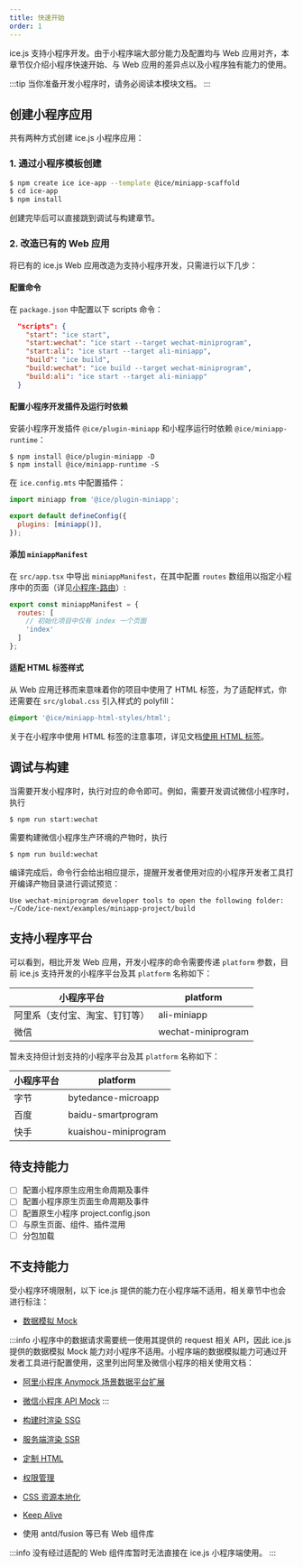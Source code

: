```yaml
---
title: 快速开始
order: 1
---
```


ice.js 支持小程序开发。由于小程序端大部分能力及配置均与 Web 应用对齐，本章节仅介绍小程序快速开始、与 Web 应用的差异点以及小程序独有能力的使用。

:::tip
当你准备开发小程序时，请务必阅读本模块文档。
:::

## 创建小程序应用

共有两种方式创建 ice.js 小程序应用：

### 1. 通过小程序模板创建

```bash
$ npm create ice ice-app --template @ice/miniapp-scaffold
$ cd ice-app
$ npm install
```

创建完毕后可以直接跳到调试与构建章节。

### 2. 改造已有的 Web 应用

将已有的 ice.js Web 应用改造为支持小程序开发，只需进行以下几步：

#### 配置命令

在 `package.json` 中配置以下 scripts 命令：

```json
  "scripts": {
    "start": "ice start",
    "start:wechat": "ice start --target wechat-miniprogram",
    "start:ali": "ice start --target ali-miniapp",
    "build": "ice build",
    "build:wechat": "ice build --target wechat-miniprogram",
    "build:ali": "ice start --target ali-miniapp"
  }
```

#### 配置小程序开发插件及运行时依赖

安装小程序开发插件 `@ice/plugin-miniapp` 和小程序运行时依赖 `@ice/miniapp-runtime`：

```shell
$ npm install @ice/plugin-miniapp -D
$ npm install @ice/miniapp-runtime -S
```

在 `ice.config.mts` 中配置插件：

```js title=ice.config.mts
import miniapp from '@ice/plugin-miniapp';

export default defineConfig({
  plugins: [miniapp()],
});
```

#### 添加 `miniappManifest`

在 `src/app.tsx` 中导出 `miniappManifest`，在其中配置 `routes` 数组用以指定小程序中的页面（详见[小程序-路由](./router)）:

```js
export const miniappManifest = {
  routes: [
    // 初始化项目中仅有 index 一个页面
    'index' 
  ]
};
```

#### 适配 HTML 标签样式

从 Web 应用迁移而来意味着你的项目中使用了 HTML 标签，为了适配样式，你还需要在 `src/global.css` 引入样式的 polyfill：

```css
@import '@ice/miniapp-html-styles/html';
```

关于在小程序中使用 HTML 标签的注意事项，详见文档[使用 HTML 标签](./use-html)。

## 调试与构建

当需要开发小程序时，执行对应的命令即可。例如，需要开发调试微信小程序时，执行

```shell
$ npm run start:wechat
```

需要构建微信小程序生产环境的产物时，执行

```shell
$ npm run build:wechat
```

编译完成后，命令行会给出相应提示，提醒开发者使用对应的小程序开发者工具打开编译产物目录进行调试预览：

```shell
Use wechat-miniprogram developer tools to open the following folder:
~/Code/ice-next/examples/miniapp-project/build
```

## 支持小程序平台

可以看到，相比开发 Web 应用，开发小程序的命令需要传递 `platform` 参数，目前 ice.js 支持开发的小程序平台及其 `platform` 名称如下：

| 小程序平台                     | platform           |
| ------------------------------ | ------------------ |
| 阿里系（支付宝、淘宝、钉钉等） | ali-miniapp        |
| 微信                           | wechat-miniprogram |

暂未支持但计划支持的小程序平台及其 `platform` 名称如下：

| 小程序平台 | platform             |
| ---------- | -------------------- |
| 字节       | bytedance-microapp   |
| 百度       | baidu-smartprogram   |
| 快手       | kuaishou-miniprogram |

## 待支持能力

- [ ] 配置小程序原生应用生命周期及事件
- [ ] 配置小程序原生页面生命周期及事件
- [ ] 配置原生小程序 project.config.json
- [ ] 与原生页面、组件、插件混用
- [ ] 分包加载

## 不支持能力

受小程序环境限制，以下 ice.js 提供的能力在小程序端不适用，相关章节中也会进行标注：

- [数据模拟 Mock](../basic/mock)

:::info
小程序中的数据请求需要统一使用其提供的 request 相关 API，因此 ice.js 提供的数据模拟 Mock 能力对小程序不适用。小程序端的数据模拟能力可通过开发者工具进行配置使用，这里列出阿里及微信小程序的相关使用文档：
- [阿里小程序 Anymock 场景数据平台扩展](https://opendocs.alipay.com/mini/anymock)
- [微信小程序 API Mock](https://developers.weixin.qq.com/miniprogram/dev/devtools/api-mock.html)
:::

- [构建时渲染 SSG](../basic/ssg)
- [服务端渲染 SSR](../basic/ssr)
- [定制 HTML](../basic/document)
- [权限管理](../advanced/auth)
- [CSS 资源本地化](../advanced/css-assets-local)
- [Keep Alive](../advanced/keep-alive)
- 使用 antd/fusion 等已有 Web 组件库

:::info
没有经过适配的 Web 组件库暂时无法直接在 ice.js 小程序端使用。
:::

